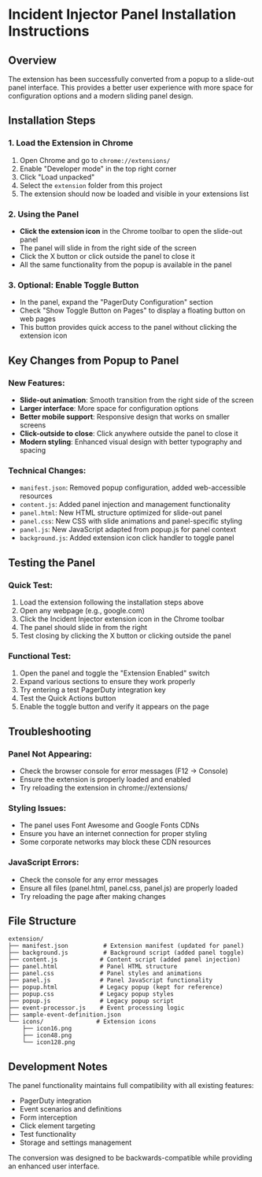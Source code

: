# Incident Injector Panel Installation Instructions

## Overview
The extension has been successfully converted from a popup to a slide-out panel interface. This provides a better user experience with more space for configuration options and a modern sliding panel design.

## Installation Steps

### 1. Load the Extension in Chrome
1. Open Chrome and go to `chrome://extensions/`
2. Enable "Developer mode" in the top right corner
3. Click "Load unpacked" 
4. Select the `extension` folder from this project
5. The extension should now be loaded and visible in your extensions list

### 2. Using the Panel
- **Click the extension icon** in the Chrome toolbar to open the slide-out panel
- The panel will slide in from the right side of the screen
- Click the X button or click outside the panel to close it
- All the same functionality from the popup is available in the panel

### 3. Optional: Enable Toggle Button
- In the panel, expand the "PagerDuty Configuration" section
- Check "Show Toggle Button on Pages" to display a floating button on web pages
- This button provides quick access to the panel without clicking the extension icon

## Key Changes from Popup to Panel

### New Features:
- **Slide-out animation**: Smooth transition from the right side of the screen
- **Larger interface**: More space for configuration options
- **Better mobile support**: Responsive design that works on smaller screens
- **Click-outside to close**: Click anywhere outside the panel to close it
- **Modern styling**: Enhanced visual design with better typography and spacing

### Technical Changes:
- `manifest.json`: Removed popup configuration, added web-accessible resources
- `content.js`: Added panel injection and management functionality  
- `panel.html`: New HTML structure optimized for slide-out panel
- `panel.css`: New CSS with slide animations and panel-specific styling
- `panel.js`: New JavaScript adapted from popup.js for panel context
- `background.js`: Added extension icon click handler to toggle panel

## Testing the Panel

### Quick Test:
1. Load the extension following the installation steps above
2. Open any webpage (e.g., google.com)
3. Click the Incident Injector extension icon in the Chrome toolbar
4. The panel should slide in from the right
5. Test closing by clicking the X button or clicking outside the panel

### Functional Test:
1. Open the panel and toggle the "Extension Enabled" switch
2. Expand various sections to ensure they work properly
3. Try entering a test PagerDuty integration key
4. Test the Quick Actions button
5. Enable the toggle button and verify it appears on the page

## Troubleshooting

### Panel Not Appearing:
- Check the browser console for error messages (F12 → Console)
- Ensure the extension is properly loaded and enabled
- Try reloading the extension in chrome://extensions/

### Styling Issues:
- The panel uses Font Awesome and Google Fonts CDNs
- Ensure you have an internet connection for proper styling
- Some corporate networks may block these CDN resources

### JavaScript Errors:
- Check the console for any error messages
- Ensure all files (panel.html, panel.css, panel.js) are properly loaded
- Try reloading the page after making changes

## File Structure
```
extension/
├── manifest.json          # Extension manifest (updated for panel)
├── background.js          # Background script (added panel toggle)
├── content.js            # Content script (added panel injection)
├── panel.html            # Panel HTML structure
├── panel.css             # Panel styles and animations
├── panel.js              # Panel JavaScript functionality
├── popup.html            # Legacy popup (kept for reference)
├── popup.css             # Legacy popup styles
├── popup.js              # Legacy popup script
├── event-processor.js    # Event processing logic
├── sample-event-definition.json
└── icons/               # Extension icons
    ├── icon16.png
    ├── icon48.png
    └── icon128.png
```

## Development Notes

The panel functionality maintains full compatibility with all existing features:
- PagerDuty integration
- Event scenarios and definitions  
- Form interception
- Click element targeting
- Test functionality
- Storage and settings management

The conversion was designed to be backwards-compatible while providing an enhanced user interface.